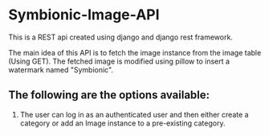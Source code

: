 # Symbionic-Image-API
This is a REST api created using django and django rest framework. 

The main idea of this API is to fetch the image instance from the image table (Using GET). The fetched image is modified using pillow to insert a watermark named "Symbionic".  

## The following are the options available:
1. The user can log in as an authenticated user and then either create a category or add an Image instance to a pre-existing category.

